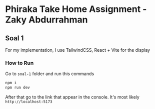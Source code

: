 # Phiraka Take Home Assignment - Zaky Abdurrahman  
## Soal 1  
For my implementation, I use TailwindCSS, React + Vite for the display  
### How to Run  
Go to `soal-1` folder and run this commands  
```bash
npm i  
npm run dev  
```  
After that go to the link that appear in the console. It's most likely `http://localhost:5173`  